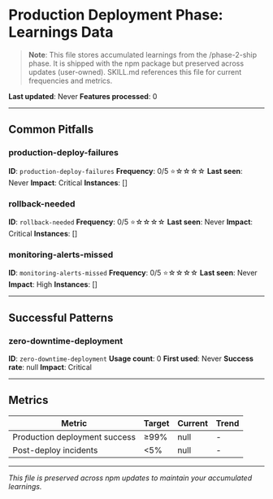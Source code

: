 # Production Deployment Phase: Learnings Data

> **Note**: This file stores accumulated learnings from the /phase-2-ship phase. It is shipped with the npm package but preserved across updates (user-owned). SKILL.md references this file for current frequencies and metrics.

**Last updated**: Never
**Features processed**: 0

---

## Common Pitfalls

### production-deploy-failures
**ID**: `production-deploy-failures`
**Frequency**: 0/5 ⭐☆☆☆☆
**Last seen**: Never
**Impact**: Critical
**Instances**: []

### rollback-needed
**ID**: `rollback-needed`
**Frequency**: 0/5 ⭐☆☆☆☆
**Last seen**: Never
**Impact**: Critical
**Instances**: []

### monitoring-alerts-missed
**ID**: `monitoring-alerts-missed`
**Frequency**: 0/5 ⭐☆☆☆☆
**Last seen**: Never
**Impact**: High
**Instances**: []

---

## Successful Patterns

### zero-downtime-deployment
**ID**: `zero-downtime-deployment`
**Usage count**: 0
**First used**: Never
**Success rate**: null
**Impact**: Critical

---

## Metrics

| Metric | Target | Current | Trend |
|--------|--------|---------|-------|
| Production deployment success | ≥99% | null | - |
| Post-deploy incidents | <5% | null | - |

---

_This file is preserved across npm updates to maintain your accumulated learnings._
